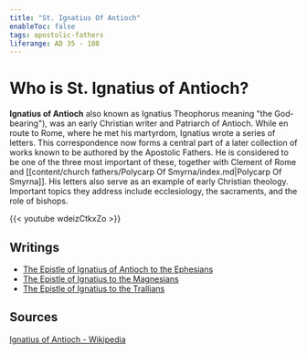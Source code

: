 ```yaml
---
title: "St. Ignatius Of Antioch"
enableToc: false
tags: apostolic-fathers
liferange: AD 35 - 108
---
```


# Who is St. Ignatius of Antioch?
**Ignatius of Antioch** also known as Ignatius Theophorus meaning "the God-bearing"), was an early Christian writer and Patriarch of Antioch. While en route to Rome, where he met his martyrdom, Ignatius wrote a series of letters. This correspondence now forms a central part of a later collection of works known to be authored by the Apostolic Fathers. He is considered to be one of the three most important of these, together with Clement of Rome and [[content/church fathers/Polycarp Of Smyrna/index.md|Polycarp Of Smyrna]]. His letters also serve as an example of early Christian theology. Important topics they address include ecclesiology, the sacraments, and the role of bishops. 


{{< youtube wdeizCtkxZo >}}

## Writings
- [The Epistle of Ignatius of Antioch to the Ephesians](church%20fathers/Ignatius%20Of%20Antioch/writings/The%20Epistle%20of%20Ignatius%20of%20Antioch%20to%20the%20Ephesians.md)
- [The Epistle of Ignatius to the Magnesians](church%20fathers/Ignatius%20Of%20Antioch/The%20Epistle%20of%20Ignatius%20to%20the%20Magnesians.md)
- [The Epistle of Ignatius to the Trallians](church%20fathers/Ignatius%20Of%20Antioch/The%20Epistle%20of%20Ignatius%20to%20the%20Trallians.md)

## Sources
[Ignatius of Antioch - Wikipedia](https://en.wikipedia.org/wiki/Ignatius_of_Antioch)
